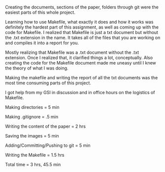 

Creating the documents, sections of the paper, folders through git were the easiest parts of this whole project.  

Learning how to use Makefile, what exactly it does and how it works was definitely the hardest part of this assignment, as well as coming up with the code for Makefile.  I realized that Makefile is just a txt document but without the .txt extension in the name.  It takes all of the files that you are working on and compiles it into a report for you.  


Mostly realizing that Makefile was a .txt document without the .txt extension.  Once I realized that, it clarified things a lot, conceptually.  Also creating the code for the Makefile document made me uneasy until I knew the theory of what I was doing.  


Making the makefile and writing the report of all the txt documents was the most time consuming parts of this project.  


I got help from my GSI in discussion and in office hours on the logistics of Makefile.  



Making directories = 5 min

Making .gitignore = .5 min

Writing the content of the paper = 2 hrs

Saving the images = 5 min

Adding/Committing/Pushing to git = 5 min

Writing the Makefile = 1.5 hrs

Total time = 3 hrs, 45.5 min


